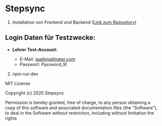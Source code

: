 # Stepsync

1. Installation von Frontend und Backend ([Link zum Repository](https://github.com/NasaboyZ/stepsync/tree/main))

## Login Daten für Testzwecke:

- **Lehrer Test-Account:**

  - E-Mail: laa@mailinator.com
  - Passwort: Password_9!


2. npm run dev

MIT License

Copyright (c) 2025 Stepsync

Permission is hereby granted, free of charge, to any person obtaining a copy
of this software and associated documentation files (the "Software"), to deal
in the Software without restriction, including without limitation the rights
